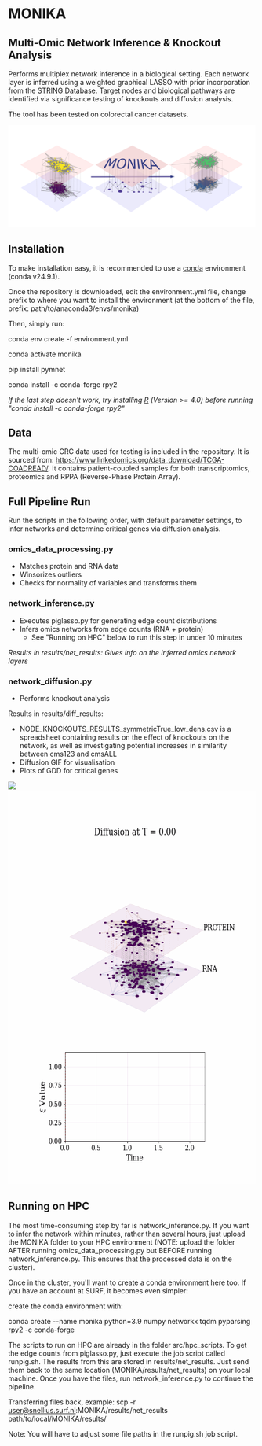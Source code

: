 # MONIKA
## Multi-Omic Network Inference &amp; Knockout Analysis

Performs multiplex network inference in a biological setting. Each network layer is inferred using a weighted graphical LASSO with prior incorporation from the [STRING Database](https://string-db.org/).
Target nodes and biological pathways are identified via significance testing of knockouts and diffusion analysis.

The tool has been tested on colorectal cancer datasets.

![Alt text](MONIKA_arrow.png)

## Installation
To make installation easy, it is recommended to use a [conda](https://www.anaconda.com/download) environment (conda v24.9.1). 

Once the repository is downloaded, edit the environment.yml file, change prefix to where you want to install the environment (at the bottom of the file, prefix: path/to/anaconda3/envs/monika)

Then, simply run:

conda env create -f environment.yml

conda activate monika

pip install pymnet

conda install -c conda-forge rpy2


*If the last step doesn't work, try installing [R](https://www.r-project.org/) (Version >= 4.0) before running "conda install -c conda-forge rpy2"*

## Data
The multi-omic CRC data used for testing is included in the repository. It is sourced from: https://www.linkedomics.org/data_download/TCGA-COADREAD/. It contains patient-coupled samples for both transcriptomics, proteomics and RPPA (Reverse-Phase Protein Array).

## Full Pipeline Run
Run the scripts in the following order, with default parameter settings, to infer networks and determine critical genes via diffusion analysis.

### omics_data_processing.py
- Matches protein and RNA data
- Winsorizes outliers
- Checks for normality of variables and transforms them

### network_inference.py
- Executes piglasso.py for generating edge count distributions
- Infers omics networks from edge counts (RNA + protein)
	- See "Running on HPC" below to run this step in under 10 minutes


*Results in results/net_results: Gives info on the inferred omics network layers*

### network_diffusion.py
- Performs knockout analysis 

Results in results/diff_results: 
- NODE_KNOCKOUTS_RESULTS_symmetricTrue_low_dens.csv is a spreadsheet containing results on the effect of knockouts on the network, as well as investigating potential increases in similarity between cms123 and cmsALL
- Diffusion GIF for visualisation
- Plots of GDD for critical genes

![](diffusion_animation.gif|100)
<img src="diffusion_animation.gif" width="600" height="800" />


## Running on HPC
The most time-consuming step by far is network_inference.py. 
If you want to infer the network within minutes, rather than several hours, just upload the MONIKA folder to your HPC environment (NOTE: upload the folder AFTER running omics_data_processing.py but BEFORE running network_inference.py. This ensures that the processed data is on the cluster). 

Once in the cluster, you'll want to create a conda environment here too. If you have an account at SURF, it becomes even simpler:

create the conda environment with:

conda create --name monika python=3.9 numpy networkx tqdm pyparsing rpy2 -c conda-forge

The scripts to run on HPC are already in the folder src/hpc_scripts. To get the edge counts from piglasso.py, just execute the job script called runpig.sh. The results from this are stored in results/net_results. Just send them back to the same location (MONIKA/results/net_results) on your local machine. Once you have the files, run network_inference.py to continue the pipeline.

Transferring files back, example: scp -r user@snellius.surf.nl:MONIKA/results/net_results path/to/local/MONIKA/results/

Note: You will have to adjust some file paths in the runpig.sh job script.
